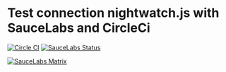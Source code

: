 # Test connection nightwatch.js with SauceLabs and CircleCi

[![Circle CI](https://circleci.com/gh/plus3x/nightwatch_with_saucelabs.svg?style=shield)](https://circleci.com/gh/plus3x/nightwatch_with_saucelabs)
[![SauceLabs Status](https://saucelabs.com/buildstatus/plus3x)](https://saucelabs.com/u/plus3x)

[![SauceLabs Matrix](https://saucelabs.com/browser-matrix/plus3x.svg)](https://saucelabs.com/u/plus3x)
